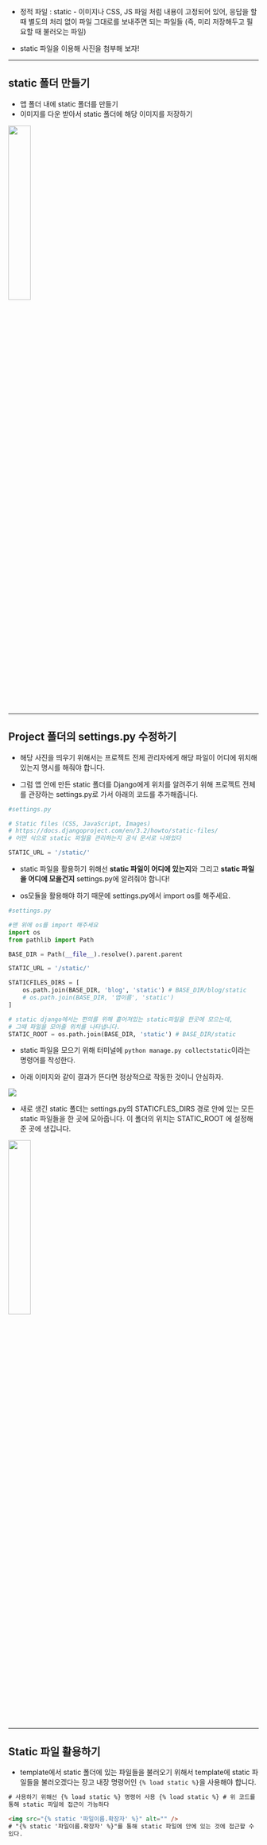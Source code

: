 - 정적 파일 : static - 이미지나 CSS, JS 파일 처럼 내용이 고정되어 있어, 응답을 할 때 별도의 처리 없이 파일 그대로를 보내주면 되는 파일들 (즉, 미리 저장해두고 필요할 때 불러오는 파일)

- static 파일을 이용해 사진을 첨부해 보자!

---

## static 폴더 만들기

- 앱 폴더 내에 static 폴더를 만들기
- 이미지를 다운 받아서 static 폴더에 해당 이미지를 저장하기

<img src="https://images.velog.io/images/nathan29849/post/73c03b05-2369-4e23-ad87-cb8ee0c9ac7c/image.png" width="30%">

---

## Project 폴더의 settings.py 수정하기

- 해당 사진을 띄우기 위해서는 프로젝트 전체 관리자에게 해당 파일이 어디에 위치해있는지 명시를 해줘야 합니다.

- 그럼 앱 안에 만든 static 폴더를 Django에게 위치를 알려주기 위해 프로젝트 전체를 관장하는 settings.py로 가서 아래의 코드를 추가해줍니다.

```python
#settings.py

# Static files (CSS, JavaScript, Images)
# https://docs.djangoproject.com/en/3.2/howto/static-files/
# 어떤 식으로 static 파일을 관리하는지 공식 문서로 나와있다

STATIC_URL = '/static/'
```

- static 파일을 활용하기 위해선 **static 파일이 어디에 있는지**와 그리고 **static 파일을 어디에 모을건지** settings.py에 알려줘야 합니다!

- os모듈을 활용해야 하기 때문에 settings.py에서 import os를 해주세요.

```python
#settings.py

#맨 위에 os를 import 해주세요
import os
from pathlib import Path

BASE_DIR = Path(__file__).resolve().parent.parent

STATIC_URL = '/static/'

STATICFILES_DIRS = [
	os.path.join(BASE_DIR, 'blog', 'static') # BASE_DIR/blog/static
	# os.path.join(BASE_DIR, '앱이름', 'static')
]

# static django에서는 편의를 위해 흩어져있는 static파일을 한곳에 모으는데,
# 그때 파일을 모아줄 위치를 나타냅니다.
STATIC_ROOT = os.path.join(BASE_DIR, 'static') # BASE_DIR/static
```

- static 파일을 모으기 위해 터미널에 `python manage.py collectstatic`이라는 명령어를 작성한다.

- 아래 이미지와 같이 결과가 뜬다면 정상적으로 작동한 것이니 안심하자.

<img src="https://images.velog.io/images/nathan29849/post/3174ce6f-f5a8-4961-97c8-aa2b460e5d9a/image.png">

- 새로 생긴 static 폴더는 settings.py의 STATICFLES_DIRS 경로 안에 있는 모든 static 파일들을 한 곳에 모아줍니다. 이 폴더의 위치는 STATIC_ROOT 에 설정해준 곳에 생깁니다.

<img src="https://images.velog.io/images/nathan29849/post/b8dbc2b7-0eaa-4914-b22a-eeaccc9b2bf4/image.png" width="30%">

---

## Static 파일 활용하기

- template에서 static 폴더에 있는 파일들을 불러오기 위해서 template에 static 파일들을 불러오겠다는 장고 내장 명령어인 `{% load static %}`을 사용해야 합니다.

```html
# 사용하기 위해선 {% load static %} 명령어 사용 {% load static %} # 위 코드를
통해 static 파일에 접근이 가능하다

<img src="{% static '파일이름.확장자' %}" alt="" />
# "{% static '파일이름.확장자' %}"를 통해 static 파일에 안에 있는 것에 접근할 수
있다.
```
